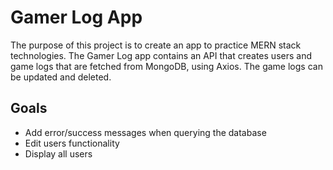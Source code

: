 <h1>Gamer Log App</h1>

The purpose of this project is to create an app to practice MERN stack technologies. The Gamer Log app contains an API that creates users and game logs that are fetched from MongoDB, using Axios. The game logs can be updated and deleted.  


<h2>Goals</h2>

<ul>
  <li>Add error/success messages when querying the database</li>
  <li>Edit users functionality</li>
  <li>Display all users</li>
</ul>
